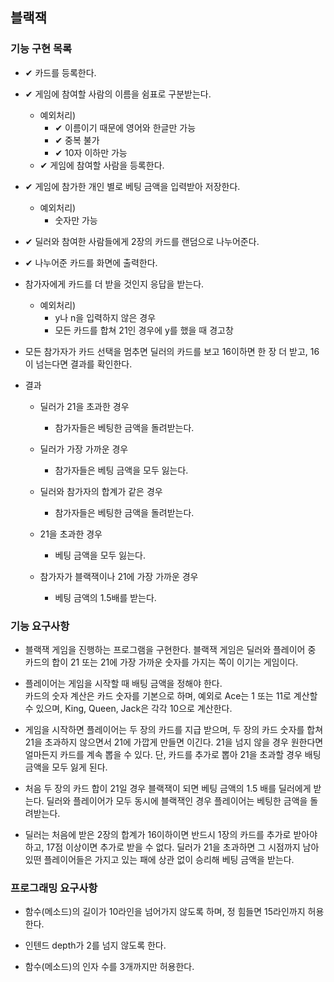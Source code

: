 ## 블랙잭

### 기능 구현 목록

- ✔ 카드를 등록한다.

- ✔ 게임에 참여할 사람의 이름을 쉼표로 구분받는다.

  - 예외처리)
    - ✔ 이름이기 때문에 영어와 한글만 가능
    - ✔ 중복 불가
    - ✔ 10자 이하만 가능
  - ✔ 게임에 참여할 사람을 등록한다.

- ✔ 게임에 참가한 개인 별로 베팅 금액을 입력받아 저장한다.
  - 예외처리)
    - 숫자만 가능

- ✔ 딜러와 참여한 사람들에게 2장의 카드를 랜덤으로 나누어준다.

- ✔ 나누어준 카드를 화면에 출력한다.

- 참가자에게 카드를 더 받을 것인지 응답을 받는다.

  - 예외처리)
    - y나 n을 입력하지 않은 경우
    - 모든 카드를 합쳐 21인 경우에 y를 했을 때 경고창

- 모든 참가자가 카드 선택을 멈추면 딜러의 카드를 보고 16이하면 한 장 더 받고, 16이 넘는다면 결과를 확인한다.

- 결과

  - 딜러가 21을 초과한 경우

    - 참가자들은 베팅한 금액을 돌려받는다.

  - 딜러가 가장 가까운 경우

    - 참가자들은 베팅 금액을 모두 잃는다.

  - 딜러와 참가자의 합계가 같은 경우
    - 참가자들은 베팅한 금액을 돌려받는다.
  - 21을 초과한 경우
    - 베팅 금액을 모두 잃는다.
  - 참가자가 블랙잭이나 21에 가장 가까운 경우
    - 베팅 금액의 1.5배를 받는다.

### 기능 요구사항

- 블랙잭 게임을 진행하는 프로그램을 구현한다. 블랙잭 게임은 딜러와 플레이어 중 카드의 합이 21 또는 21에 가장 가까운 숫자를 가지는 쪽이 이기는 게임이다.

- 플레이어는 게임을 시작할 때 배팅 금액을 정해야 한다. <br>
  카드의 숫자 계산은 카드 숫자를 기본으로 하며, 예외로 Ace는 1 또는 11로 계산할 수 있으며, King, Queen, Jack은 각각 10으로 계산한다.

- 게임을 시작하면 플레이어는 두 장의 카드를 지급 받으며, 두 장의 카드 숫자를 합쳐 21을 초과하지 않으면서 21에 가깝게 만들면 이긴다.
  21을 넘지 않을 경우 원한다면 얼마든지 카드를 계속 뽑을 수 있다. 단, 카드를 추가로 뽑아 21을 초과할 경우 배팅 금액을 모두 잃게 된다.

- 처음 두 장의 카드 합이 21일 경우 블랙잭이 되면 베팅 금액의 1.5 배를 딜러에게 받는다. 딜러와 플레이어가 모두 동시에 블랙잭인 경우 플레이어는 베팅한 금액을 돌려받는다.

- 딜러는 처음에 받은 2장의 합계가 16이하이면 반드시 1장의 카드를 추가로 받아야 하고, 17점 이상이면 추가로 받을 수 없다. 딜러가 21을 초과하면 그 시점까지 남아 있떤 플레이어들은 가지고 있는 패에 상관 없이 승리해 베팅 금액을 받는다.

### 프로그래밍 요구사항

- 함수(메소드)의 길이가 10라인을 넘어가지 않도록 하며, 정 힘들면 15라인까지 허용한다.

- 인텐드 depth가 2를 넘지 않도록 한다.

- 함수(메소드)의 인자 수를 3개까지만 허용한다.
